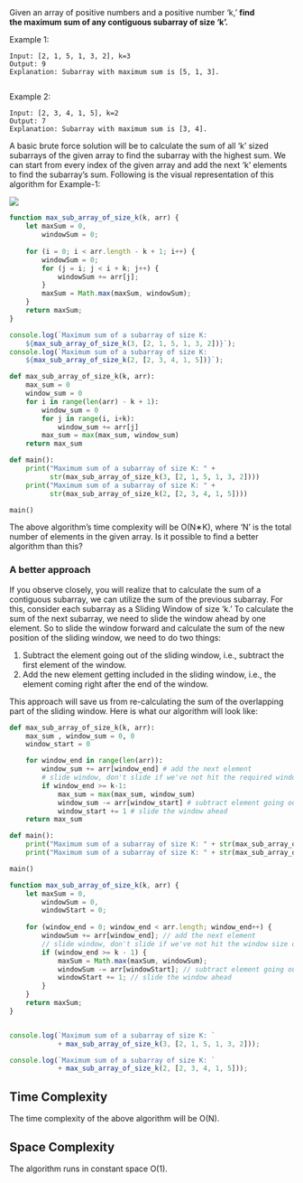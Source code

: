 ## 

Given an array of positive numbers and a positive number ‘k,’ **find the maximum sum of any contiguous subarray of size ‘k’.**

Example 1:

```
Input: [2, 1, 5, 1, 3, 2], k=3
Output: 9  
Explanation: Subarray with maximum sum is [5, 1, 3].  
    
```

Example 2:
```
Input: [2, 3, 4, 1, 5], k=2   
Output: 7  
Explanation: Subarray with maximum sum is [3, 4].
```


A basic brute force solution will be to calculate the sum of all ‘k’ sized subarrays of the given array to find the subarray with the highest sum. We can start from every index of the given array and add the next ‘k’ elements to find the subarray’s sum. Following is the visual representation of this algorithm for Example-1:

![](https://lwfiles.mycourse.app/systemdesign-public/372007b0f2e06d7dfadc7fcdfe95abb9.png)


```js
function max_sub_array_of_size_k(k, arr) {
	let maxSum = 0, 
		windowSum = 0;
	
	for (i = 0; i < arr.length - k + 1; i++) {
		windowSum = 0;
		for (j = i; j < i + k; j++) {
			windowSum += arr[j];
		}
		maxSum = Math.max(maxSum, windowSum);
	}
	return maxSum;
}

console.log(`Maximum sum of a subarray of size K:
	${max_sub_array_of_size_k(3, [2, 1, 5, 1, 3, 2])}`);
console.log(`Maximum sum of a subarray of size K:
	${max_sub_array_of_size_k(2, [2, 3, 4, 1, 5])}`);
```
  
```python
def max_sub_array_of_size_k(k, arr):
	max_sum = 0
	window_sum = 0
	for i in range(len(arr) - k + 1):
		window_sum = 0
		for j in range(i, i+k):
			window_sum += arr[j]
		max_sum = max(max_sum, window_sum)
	return max_sum

def main():
	print("Maximum sum of a subarray of size K: " +
		  str(max_sub_array_of_size_k(3, [2, 1, 5, 1, 3, 2])))
	print("Maximum sum of a subarray of size K: " + 
		  str(max_sub_array_of_size_k(2, [2, 3, 4, 1, 5])))

main()
```

The above algorithm’s time complexity will be O(N∗K), where ‘N’ is the total number of elements in the given array. Is it possible to find a better algorithm than this?


### A better approach

If you observe closely, you will realize that to calculate the sum of a contiguous subarray, we can utilize the sum of the previous subarray. For this, consider each subarray as a Sliding Window of size ‘k.’ To calculate the sum of the next subarray, we need to slide the window ahead by one element. So to slide the window forward and calculate the sum of the new position of the sliding window, we need to do two things:

  1. Subtract the element going out of the sliding window, i.e., subtract the first element of the window.
  2. Add the new element getting included in the sliding window, i.e., the element coming right after the end of the window.

This approach will save us from re-calculating the sum of the overlapping part of the sliding window. Here is what our algorithm will look like:


```python
def max_sub_array_of_size_k(k, arr):
	max_sum , window_sum = 0, 0
	window_start = 0

  	for window_end in range(len(arr)):
		window_sum += arr[window_end] # add the next element
		# slide window, don't slide if we've not hit the required window size of 'k'
		if window_end >= k-1:
			max_sum = max(max_sum, window_sum)
			window_sum -= arr[window_start] # subtract element going out
			window_start += 1 # slide the window ahead
	return max_sum

def main():
	print("Maximum sum of a subarray of size K: " + str(max_sub_array_of_size_k(3, [2, 1, 5, 1, 3, 2])))
	print("Maximum sum of a subarray of size K: " + str(max_sub_array_of_size_k(2, [2, 3, 4, 1, 5])))

main()
```
  
```js
function max_sub_array_of_size_k(k, arr) {
	let maxSum = 0,
		windowSum = 0,
		windowStart = 0;
	
	for (window_end = 0; window_end < arr.length; window_end++) {
		windowSum += arr[window_end]; // add the next element
		// slide window, don't slide if we've not hit the window size of 'k'
		if (window_end >= k - 1) {
			maxSum = Math.max(maxSum, windowSum);
			windowSum -= arr[windowStart]; // subtract element going out
			windowStart += 1; // slide the window ahead
		}
	}
	return maxSum;
}


console.log(`Maximum sum of a subarray of size K: `
			+ max_sub_array_of_size_k(3, [2, 1, 5, 1, 3, 2]));

console.log(`Maximum sum of a subarray of size K: `
			+ max_sub_array_of_size_k(2, [2, 3, 4, 1, 5]));

```

## Time Complexity
The time complexity of the above algorithm will be O(N).

## Space Complexity
The algorithm runs in constant space O(1).